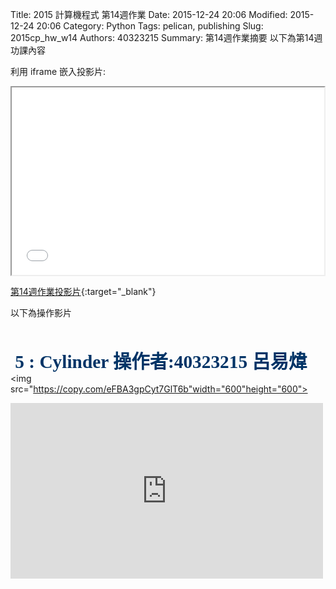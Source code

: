 Title: 2015 計算機程式 第14週作業
Date: 2015-12-24 20:06
Modified: 2015-12-24 20:06
Category: Python
Tags: pelican, publishing
Slug: 2015cp_hw_w14
Authors: 40323215
Summary: 第14週作業摘要
以下為第14週功課內容

利用 iframe 嵌入投影片:

<iframe src="40323215_cp_w14.html" width="500" height="300"></iframe>

[第14週作業投影片](40323215_cp_w14.html){:target="_blank"}
<br/>
<p>以下為操作影片<p>
<br/>

<span style="font-size: 22pt; font-family: 'arial black', 'avant garde';">&nbsp;<strong><span style="color: #003366;">5 : Cylinder 操作者:40323215 呂易煒 </span></strong></span>
<br/>
<img
src="https://copy.com/eFBA3gpCyt7GlT6b"width="600"height="600">
<br/>
<iframe src="https://player.vimeo.com/video/151344608" width="500" height="281" frameborder="0" webkitallowfullscreen mozallowfullscreen allowfullscreen></iframe> <p><a>